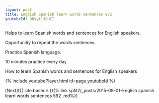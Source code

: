 ```yaml
---
layout: post
title: English Spanish learn words sentences 872 
youtubeId: 8Bxyt1JGHCI
---
```

 
 
Helps to learn Spanish words and sentences for English speakers.

Opportunitiy to repeat the words sentences. 

Practice Spanish language. 
 
10 minutes practice every day. 
 
How to learn Spanish words and sentences for English speakers 
 
{% include youtubePlayer.html id=page.youtubeId %}
 
 
[Next]({{ site.baseurl }}{% link  split2/_posts/2015-08-01-English spanish learn words sentences 592 .md%})
 
